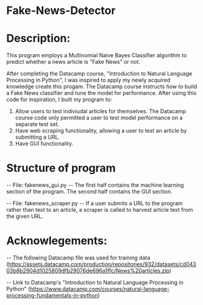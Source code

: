 # Fake-News-Detector

Description: 
==========================
This program employs a Multinomial Naive Bayes Classifier algorithm to predict whether a news article is "Fake News" or not.

After completing the Datacamp course, "Introduction to Natural Language Processing in Python", I was inspired to apply my newly acquired knowledge create this progam. The Datacamp course instructs how to build a Fake News classifier and tune the model for performance. After using this code for inspiration, I built my program to:
1) Allow users to test indiviudal articles for themselves. The Datacamp course code only permitted a user to test model performance on a separate test set.
2) Have web scraping functionality, allowing a user to test an article by submitting a URL.
3) Have GUI functionality. 




Structure of program
==========================
-- File: fakenews_gui.py -- The first half contains the machine learning section of the program. The second half contains the GUI section.

-- File: fakenews_scraper.py -- If a user submits a URL to the program rather than text to an article, a scraper is called to harvest article text from the given URL.




Acknowlegements: 
==========================
-- The following Datacamp file was used for training data (https://assets.datacamp.com/production/repositories/932/datasets/cd04303b8b2904d1025809dfb29076de696a1ffc/News%20articles.zip)

-- Link to Datacamp's "Introduction to Natural Language Processing in Python" (https://www.datacamp.com/courses/natural-language-processing-fundamentals-in-python)
